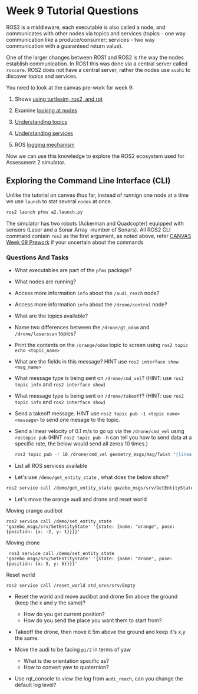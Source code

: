 Week 9 Tutorial Questions
=========================

ROS2 is a middleware, each executable is also called a node, and communicates with other nodes via topics and services (topics - one way communication like a produce/consumer; services - two way communication with a guaranteed return value).

One of the larger changes between ROS1 and ROS2 is the way the nodes establish communication. In ROS1 this was done via a central server called `roscore`. ROS2 does not have a central server, rather the nodes use `avahi` to discover topics and services.

You need to look at the canvas pre-work for week 9:

1. Shows [using turtlesim, ros2, and rqt](https://docs.ros.org/en/humble/Tutorials/Beginner-CLI-Tools/Introducing-Turtlesim/Introducing-Turtlesim.html)

2. Examine [looking at nodes](https://docs.ros.org/en/humble/Tutorials/Beginner-CLI-Tools/Understanding-ROS2-Nodes/Understanding-ROS2-Nodes.html)

3. [Understanding topics](https://docs.ros.org/en/humble/Tutorials/Beginner-CLI-Tools/Understanding-ROS2-Topics/Understanding-ROS2-Topics.html)

4. [Understanding services](https://docs.ros.org/en/humble/Tutorials/Beginner-CLI-Tools/Understanding-ROS2-Services/Understanding-ROS2-Services.html)

5. ROS [logging mechanism](https://docs.ros.org/en/humble/Tutorials/Beginner-CLI-Tools/Using-Rqt-Console/Using-Rqt-Console.html)

Now we can use this knowledge to explore the ROS2 ecosystem used for Assessment 2 simulator. 

Exploring the Command Line Interface (CLI)
----------------------------

Unlike the tutorial on canvas thus far, instead of runnign one node at a time we use `launch` to stat several `nodes` at once.

```bash
ros2 launch pfms a2.launch.py
```

The simulator has two robots (Ackerman and Quadcopter) equipped with sensors (Laser and a Sonar Array -number of Sonars).  All ROS2 CLI command contain `ros2` as the first argument, as noted above, refer [CANVAS Week 09 Prework](https://canvas.uts.edu.au/courses/30581/pages/week-09-prework) if your uncertain about the commands

### Questions And Tasks ###

* What executables are part of the `pfms` package?

* What nodes are running?

* Access more information `info` about the `/audi_reach` node?

* Access more information `info` about the `/drone/control` node?

* What are the topics available?

* Name two differences between the `/drone/gt_odom` and  `/drone/laserscan` topics?

* Print the contents on the `/orange/odom` topic to screen using `ros2 topic echo <topic_name>`

* What are the fields in this message? HINT use `ros2 interface show <msg_name>`

* What message type is being sent on  `/drone/cmd_vel`? (HINT: use `ros2 topic info` and `ros2 interface show`)

* What message type is being sent on  `/drone/takeoff`? (HINT: use `ros2 topic info` and `ros2 interface show`)

* Send a takeoff message. HINT use `ros2 topic pub -1 <topic name> <message>` to send one mesage to the topic.

* Send a linear velocity of 0.1 m/s to go up via the `/drone/cmd_vel`  using `rostopic pub` (HINT `ros2 topic pub -h` can tell you how to send data at a specific rate, the below would send all zeros 10 times.)

  ```bash
  ros2 topic pub -r 10 /drone/cmd_vel geometry_msgs/msg/Twist "{linear: {x: 0.0, y: 0.0, z: 0.0}, angular: {x: 0.0,y: 0.0,z: 0.0}}"
  ```
  
* List all ROS services available

* Let's use `/demo/get_entity_state` , what does the below show?

```bash
ros2 service call /demo/get_entity_state gazebo_msgs/srv/GetEntityState '{name: audibot, reference_frame: world}'
```

* Let's move the orange audi and drone and reset world

Moving orange audibot

  ```
  ros2 service call /demo/set_entity_state 'gazebo_msgs/srv/SetEntityState' '{state: {name: "orange", pose: {position: {x: -2, y: 1}}}}'
  ```

Moving drone

  ```
   ros2 service call /demo/set_entity_state 'gazebo_msgs/srv/SetEntityState' '{state: {name: "drone", pose: {position: {x: 5, y: 5}}}}'
  ```

Reset world

`ros2 service call /reset_world std_srvs/srv/Empty`

* Reset the world and move audibot and drone 5m above the ground (keep the x and y the same)? 
  * How do you get current position?
  * How do you send the place you want them to start from?
* Takeoff the drone, then move it 5m above the ground and keep it's x,y the same.
* Move the audi to be facing `pi/2` in terms of yaw
  * What is the orientation specific as?
  * How to convert yaw to quaternion?

* Use rqt_console to view the log from `audi_reach`, can you change the default log level?

  
